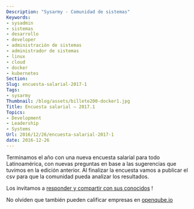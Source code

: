 ```yaml
---
Description: "Sysarmy - Comunidad de sistemas"
Keywords:
- sysadmin 
- sistemas
- desarrollo
- developer
- administración de sistemas
- administrador de sistemas
- linux
- cloud
- docker
- kubernetes
Section: 
Slug: encuesta-salarial-2017-1
Tags:
- sysarmy
Thumbnail: /blog/assets/billete200-docker1.jpg
Title: Encuesta salarial – 2017.1
Topics:
- Development
- Leadership
- Systems
Url: 2016/12/26/encuesta-salarial-2017-1
date: 2016-12-26
---
```


<p>Terminamos el año con una nueva encuesta salarial para todo Latinoamérica, con nuevas preguntas en base a las sugerencias que tuvimos en la edición anterior. Al finalizar la encuesta vamos a publicar el csv para que la comunidad pueda analizar los resultados.</p>
<p>Los invitamos a <a href="https://goo.gl/3rom7o">responder y compartir con sus conocidos</a> !</p>
<p>No olviden que también pueden calificar empresas en <a href="http://www.openqube.io">openqube.io</a></p>
